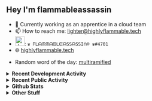 ## Hey I'm flammableassassin

- 🔭 Currently working as an apprentice in a cloud team  
- 📫 How to reach me: [lighter@highlyflammable.tech](mailto:lighter@highlyflammable.tech?subject=Hello)
- <img src="https://discord.com/assets/2c21aeda16de354ba5334551a883b481.png" alt="drawing" width="25"/>: `♛ ᖴᒪᗩᙏᙏᗩᙖᒪᙓᗩSSᗩSSIᑎ® ♛#4701`
- 🌐 [highlyflammable.tech](https://highlyflammable.tech)

<!--START_SECTION:randomWord-->
- Random word of the day: [multiramified](https://www.wordnik.com/words/multiramified)
<!--END_SECTION:randomWord-->

<details>
  <summary><b>Recent Development Activity</b></summary>
  
  <!--START_SECTION:waka-->

```txt
Other        5 hrs 32 mins   ██████████████████░░░░░░░   71.55 %
YAML         1 hr 24 mins    ████▓░░░░░░░░░░░░░░░░░░░░   18.11 %
JavaScript   41 mins         ██▒░░░░░░░░░░░░░░░░░░░░░░   08.95 %
Python       2 mins          ░░░░░░░░░░░░░░░░░░░░░░░░░   00.57 %
JSON         2 mins          ░░░░░░░░░░░░░░░░░░░░░░░░░   00.51 %
```

<!--END_SECTION:waka-->

</details>

<details>
  <summary><b>Recent Public Activity</b></summary>
    <br>

  <!--START_SECTION:activity-->
1. 🎉 Merged PR [#7](https://github.com/flamableassassin/drawshield-api/pull/7) in [flamableassassin/drawshield-api](https://github.com/flamableassassin/drawshield-api)
2. 🗣 Commented on [#7](https://github.com/flamableassassin/drawshield-api/pull/7#issuecomment-1886634988) in [flamableassassin/drawshield-api](https://github.com/flamableassassin/drawshield-api)
3. 🎉 Merged PR [#1](https://github.com/flamableassassin/drawshield-api/pull/1) in [flamableassassin/drawshield-api](https://github.com/flamableassassin/drawshield-api)
4. 🎉 Merged PR [#6](https://github.com/flamableassassin/drawshield-api/pull/6) in [flamableassassin/drawshield-api](https://github.com/flamableassassin/drawshield-api)
5. 🗣 Commented on [#77](https://github.com/flamableassassin/status/issues/77#issuecomment-1872182722) in [flamableassassin/status](https://github.com/flamableassassin/status)
  <!--END_SECTION:activity-->

</details>

<details>
  <summary><b>Github Stats</b></summary>
    <br>
    <p align="center">
      <img width="48%" src="https://github-readme-stats.vercel.app/api?username=flamableassassin&count_private=true&show_icons=true&theme=radical"/>
      <img width="48%" src="https://github-readme-streak-stats.herokuapp.com?user=flamableassassin&theme=neon-dark"/>
    </p>
  
</details>

<details>
  <summary><b>Other Stuff</b></summary>
  <br>
<a href="https://www.abuseipdb.com/user/67633" title="AbuseIPDB is an IP address blacklist for webmasters and sysadmins to report IP addresses engaging in abusive behavior on their networks">
	<img src="https://www.abuseipdb.com/contributor/67633.svg" alt="AbuseIPDB Contributor Badge" style="width: 264px;background: #fff linear-gradient(rgba(255,255,255,0), rgba(255,255,255,.3) 50%, rgba(0,0,0,.2) 51%, rgba(0,0,0,0));padding: 5px;">
</a>
  
</details>

